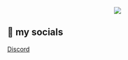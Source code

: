 <p align="center">
  <img src="https://capsule-render.vercel.app/api?text=Welcome!💢&animation=fadeIn&type=waving&color=auto&height=300"/>
</p>
<h2>💯 my socials</h2>
<p align="left">
  <a href="discord.com/illictaffairs#3096">Discord</a>
</p>
